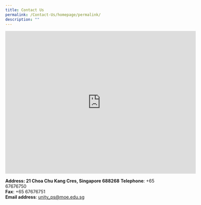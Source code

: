 ```yaml
---
title: Contact Us
permalink: /Contact-Us/homepage/permalink/
description: ""
---
```




<iframe loading="lazy" allowfullscreen="" style="border:0;" height="450" width="600" src="https://www.google.com/maps/embed?pb=!1m18!1m12!1m3!1d3988.621791539884!2d103.7451013140444!3d1.4032449989765954!2m3!1f0!2f0!3f0!3m2!1i1024!2i768!4f13.1!3m3!1m2!1s0x31da121de2369b27%3A0x74e5035d50e58a04!2sUnity%20Primary%20School!5e0!3m2!1sen!2ssg!4v1671774512604!5m2!1sen!2ssg"></iframe>

**Address: 21 Choa Chu Kang Cres, Singapore 688268**
**Telephone**: +65 67676750<br>
**Fax**: +65 67676751<br>
**Email address**:&nbsp;[unity\_ps@moe.edu.sg](mailto:unity_ps@moe.edu.sg)